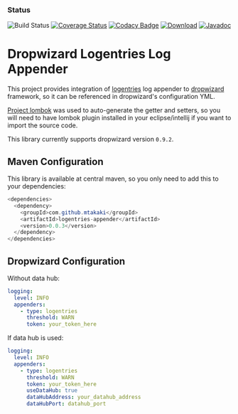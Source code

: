 ### Status
![Build Status](https://codeship.com/projects/c895ce00-bdce-0133-0ed3-2a1d867cc1c8/status?branch=master)
[![Coverage Status](https://coveralls.io/repos/mtakaki/dropwizard-logentries-appender/badge.svg?branch=master&service=github)](https://coveralls.io/github/mtakaki/dropwizard-logentries-appender?branch=master)
[![Codacy Badge](https://api.codacy.com/project/badge/grade/80402d0e0f764dc29670e50d2418eee5)](https://www.codacy.com/app/mitsuotakaki/dropwizard-logentries-appender)
[![Download](https://maven-badges.herokuapp.com/maven-central/com.github.mtakaki/logentries-appender/badge.svg)](https://maven-badges.herokuapp.com/maven-central/com.github.mtakaki/logentries-appender)
[![Javadoc](https://javadoc-emblem.rhcloud.com/doc/com.github.mtakaki/logentries-appender/badge.svg)](http://www.javadoc.io/doc/com.github.mtakaki/logentries-appender)

# Dropwizard Logentries Log Appender
This project provides integration of [logentries](https://logentries.com) log appender to [dropwizard](http://www.dropwizard.io/) framework, so it can be referenced in dropwizard's configuration YML.

[Project lombok](https://projectlombok.org/) was used to auto-generate the getter and setters, so you will need to have lombok plugin installed in your eclipse/intellij if you want to import the source code.

This library currently supports dropwizard version `0.9.2`.

## Maven Configuration
This library is available at central maven, so you only need to add this to your dependencies:

```java
<dependencies>
  <dependency>
    <groupId>com.github.mtakaki</groupId>
    <artifactId>logentries-appender</artifactId>
    <version>0.0.3</version>
  </dependency>
</dependencies>
```

## Dropwizard Configuration
Without data hub:

```yaml
logging:
  level: INFO
  appenders:
    - type: logentries
      threshold: WARN
      token: your_token_here
```

If data hub is used:

```yaml
logging:
  level: INFO
  appenders:
    - type: logentries
      threshold: WARN
      token: your_token_here
      useDataHub: true
      dataHubAddress: your_datahub_address
      dataHubPort: datahub_port
```
